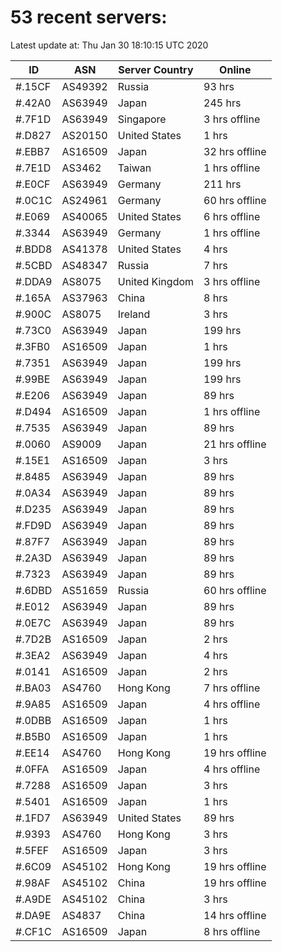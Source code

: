 # 53 recent servers:

Latest update at: Thu Jan 30 18:10:15 UTC 2020

| ID | ASN | Server Country | Online |
| -- | --- | -------------- | ------ |
| #.15CF | AS49392 | Russia | 93 hrs |
| #.42A0 | AS63949 | Japan | 245 hrs |
| #.7F1D | AS63949 | Singapore | 3 hrs offline |
| #.D827 | AS20150 | United States | 1 hrs |
| #.EBB7 | AS16509 | Japan | 32 hrs offline |
| #.7E1D | AS3462 | Taiwan | 1 hrs offline |
| #.E0CF | AS63949 | Germany | 211 hrs |
| #.0C1C | AS24961 | Germany | 60 hrs offline |
| #.E069 | AS40065 | United States | 6 hrs offline |
| #.3344 | AS63949 | Germany | 1 hrs offline |
| #.BDD8 | AS41378 | United States | 4 hrs |
| #.5CBD | AS48347 | Russia | 7 hrs |
| #.DDA9 | AS8075 | United Kingdom | 3 hrs offline |
| #.165A | AS37963 | China | 8 hrs |
| #.900C | AS8075 | Ireland | 3 hrs |
| #.73C0 | AS63949 | Japan | 199 hrs |
| #.3FB0 | AS16509 | Japan | 1 hrs |
| #.7351 | AS63949 | Japan | 199 hrs |
| #.99BE | AS63949 | Japan | 199 hrs |
| #.E206 | AS63949 | Japan | 89 hrs |
| #.D494 | AS16509 | Japan | 1 hrs offline |
| #.7535 | AS63949 | Japan | 89 hrs |
| #.0060 | AS9009 | Japan | 21 hrs offline |
| #.15E1 | AS16509 | Japan | 3 hrs |
| #.8485 | AS63949 | Japan | 89 hrs |
| #.0A34 | AS63949 | Japan | 89 hrs |
| #.D235 | AS63949 | Japan | 89 hrs |
| #.FD9D | AS63949 | Japan | 89 hrs |
| #.87F7 | AS63949 | Japan | 89 hrs |
| #.2A3D | AS63949 | Japan | 89 hrs |
| #.7323 | AS63949 | Japan | 89 hrs |
| #.6DBD | AS51659 | Russia | 60 hrs offline |
| #.E012 | AS63949 | Japan | 89 hrs |
| #.0E7C | AS63949 | Japan | 89 hrs |
| #.7D2B | AS16509 | Japan | 2 hrs |
| #.3EA2 | AS63949 | Japan | 4 hrs |
| #.0141 | AS16509 | Japan | 2 hrs |
| #.BA03 | AS4760 | Hong Kong | 7 hrs offline |
| #.9A85 | AS16509 | Japan | 4 hrs offline |
| #.0DBB | AS16509 | Japan | 1 hrs |
| #.B5B0 | AS16509 | Japan | 1 hrs |
| #.EE14 | AS4760 | Hong Kong | 19 hrs offline |
| #.0FFA | AS16509 | Japan | 4 hrs offline |
| #.7288 | AS16509 | Japan | 3 hrs |
| #.5401 | AS16509 | Japan | 1 hrs |
| #.1FD7 | AS63949 | United States | 89 hrs |
| #.9393 | AS4760 | Hong Kong | 3 hrs |
| #.5FEF | AS16509 | Japan | 3 hrs |
| #.6C09 | AS45102 | Hong Kong | 19 hrs offline |
| #.98AF | AS45102 | China | 19 hrs offline |
| #.A9DE | AS45102 | China | 3 hrs |
| #.DA9E | AS4837 | China | 14 hrs offline |
| #.CF1C | AS16509 | Japan | 8 hrs offline |

